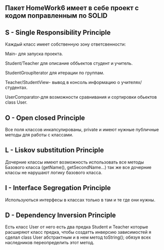 
## Пакет HomeWork6 имеет в себе проект с кодом поправленным по SOLID

## S - Single Responsibility Principle 
Каждый класс имеет собственную зону ответсвенности:

Main- для запуска проекта.

Student/Teacher для описание оббьектов студент и учитель.

StudentGroupIterator для итерации по группам. 

Teacher/StudentView- вывод в консоль информацию о учителях/студентах.

UserComparator-для возможности сравнивания и сортировки обьектов  class User.
## O - Open closed Principle
Все поля классов инкапсулированы, private и имеют нужные публичные методы для работы с классами.
## L - Liskov substitution Principle 
Дочерние классы имеют возможность использовать все методы Базового класса
(getName(), getSecondName...) так же все дочерние классы не нарушают логику базового класса.
## I -  Interface Segregation Principle
Используються интерфесы в классах только в там и те где они нужны.
## D - Dependency Inversion Principle 
Есть класс User от него есть два предка Student и Teacher которые расширяют класс предка, чтобы создатть инверсию зависимостей я сделал class User абстрактным и в нем метод toString(); обязуя всех наследников переопределить этот метод.
